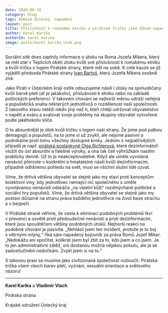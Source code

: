 ```yaml
---
date: 2020-06-10
category: blog
tags: Rómové Ústecký  napadení
layout: post
title: Příslušnost k romskému etniku a pirátské tričko jako důvod napadení? Nepřijatelné, ale bohužel běžné, říká Karel Karika.
author: Karel Karika
authorId: karel.karika
image: posts/karel_karika_utok.png
---
```

Sociální sítě dnes zaplnily informace o útoku na Roma Jozefa Mikera, který se měl stát v Teplicích obětí útoku kvůli své příslušnosti k romskému etniku a kvůli tričku s logem Pirátské strany, které měl na sobě. K celé kauze se již vyjádřil předseda Pirátské strany [Ivan Bartoš](http://www.romea.cz/cz/zpravodajstvi/domaci/ivan-bartos-predseda-piratu-se-zastal-romskeho-aktivisty-jozky-mikera-ktereho-prepadli-nenavistni-utocnici), který Jozefa Mikera osobně zná.


Jako Piráti v Ústeckém kraji ostře odsuzujeme násilí i útoky na spoluobčany kvůli barvě pleti (ať je jakákoliv), příslušnosti k etniku nebo na základě politických preferencí. V takovém chování se nejhorší měrou odráží veřejná a populistická snaha některých jednotlivců o rozdělenost naší společnosti. Z takového stavu netěží nikdo jiný než ti, kteří chtějí udržovat obyvatelstvo v napětí a sváru a svalovat svoje problémy na skupiny obyvatel vytvořené podle jakéhokoliv klíče.


O to absurdnější je útok kvůli tričku s logem naší strany. Že jsme pod palbou demagogů a populistů, na to jsme si už zvykli, ale nejsme pasivní a podnikáme proti tomu všechny dostupné kroky. Jedním z nejpalčivějších případů je např. [pirátská poslankyně Olga Richterová](https://www.respekt.cz/tydenik/2020/7/kdo-chce-znicit-piratku-richterovou), které dezinformátoři vložili do úst absurdní a falešné výroky, a ona tak čelí výhrůžkám nasilím prakticky denně. Už to je neakceptovatelné. Když ale uměle vyvolaná nenávist přeroste v konkrétní a hmatatelné násilí kvůli dezinformacím, případně odlišnému pohledu na svět, musí se všichni slušní lidé ozvat.


Víme, že drtivá většina obyvatel se stejně jako my staví proti konceptům kolektivní viny, kdy jednotlivec nemající nic společného s uměle vyvolávanou nenávistí odskáče „na vlastní kůži“ rozdmýchané politické a sociální hry populistů. Víme, že drtivá většina obyvatel se stejně jako my postaví důrazně na stranu práva každého jednotlivce na život beze strachu a v bezpečí.


V Pirátské straně věříme, že cesta k eliminaci podobných problémů tkví v prevenci a osvětě proti předsudečné nenávisti a proti dezinformacím, které jsou spouštěčem většiny podobných útoků. Nejhorší reakcí na podobné chování je pasivita. 
 „Nehlásil jsem ten incident, protože je to boj s větrnými mlýny,“ říká sám napadený bojovník za práva Romů Jozef Miker. „Nedokážu ani spočítat, kolikrát jsem byl zbit za to, kdo jsem a co jsem. Je to jen administrativní zátěž, oni dostanou možná nějakou pokutu, ale já se zadostiučinění nedočkám. Zvykl jsem si na to.“
 
 
S takovou praxí se musíme jako civilizovaná společnost rozloučit. Pirátská trička všem všech barev pleti, vyznání, sexuální orientace a světového názoru!


______________________________________________
**Karel Karika** a **Vladimír Vlach**

Pirátská strana

Krajské sdružení Ústecký kraj
